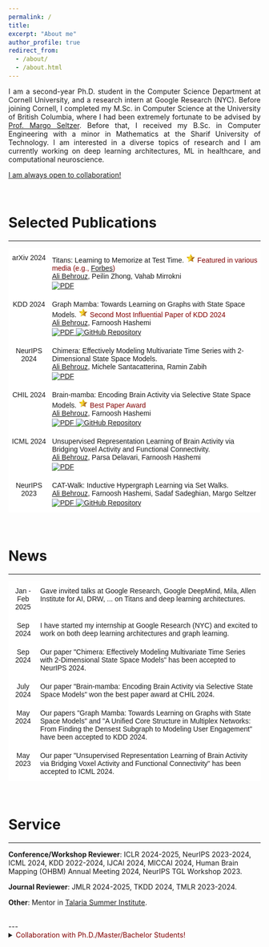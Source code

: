 ```yaml
---
permalink: /
title: 
excerpt: "About me"
author_profile: true
redirect_from: 
  - /about/
  - /about.html
---
```


<p align="justify">
I am a second-year Ph.D. student in the Computer Science Department at Cornell University, and a research intern at Google Research (NYC). Before joining Cornell, I completed my M.Sc. in Computer Science at the University of British Columbia, where I had been extremely fortunate to be advised by <a href="https://www.seltzer.com/margo/">Prof. Margo Seltzer</a>. Before that, I received my B.Sc. in Computer Engineering with a minor in Mathematics at the Sharif University of Technology. I am interested in a diverse topics of research and I am currently working on deep learning architectures, ML in healthcare, and computational neuroscience. 
</p>
  
<u>I am always open to collaboration!</u>

<br>
  
  
# Selected Publications

---
<style type="text/css">
  .tg  {border-collapse:collapse;border-spacing:0;}
  .tg td{border-color:black;border-style:solid;border-width:1px;font-family:Arial, sans-serif;font-size:14px; overflow:hidden;padding:10px 5px;word-break:normal;}
  .tg th{border-color:black;border-style:solid;border-width:1px;font-family:Arial, sans-serif;font-size:14px; font-weight:normal;overflow:hidden;padding:10px 5px;word-break:normal;}
  .tg .tg-oe15{background-color:#ffffff;border-color:#ffffff;text-align:left;vertical-align:top}
  .tg .tg-wk8r{background-color:#ffffff;border-color:#ffffff;text-align:center;vertical-align:top}
</style>

<table class="tg">
  <thead>
    <tr>
      <th class="tg-wk8r">arXiv 2024</th>
      <th class="tg-oe15">Titans: Learning to Memorize at Test Time. <img src="star.png" alt="PDF" style="width: auto; height: 18px;"/> <span style="color:#800000;">Featured in various media (e.g., <a href="https://www.forbes.com/sites/craigsmith/2025/01/19/googles-titans-give-ai-human-like-memory/">Forbes</a>)</span>  <br><u>Ali Behrouz</u>, Peilin Zhong, Vahab Mirrokni 
        <span style="display: block; margin-bottom: -13px;"></span> <br> 
        <a href="https://arxiv.org/pdf/2501.00663">
          <img src="https://img.shields.io/badge/PDF-80000f" alt="PDF" style="width: auto; height: 20px;"/>
        </a>
      </th>
    </tr>
  </thead>
  <tbody>
        <tr>
      <th class="tg-wk8r">KDD 2024</th>
      <th class="tg-oe15">Graph Mamba: Towards Learning on Graphs with State Space Models. <img src="star.png" alt="PDF" style="width: auto; height: 18px;"/> <span style="color:#800000;">Second Most Influential Paper of KDD 2024</span>  <br><u>Ali Behrouz</u>, Farnoosh Hashemi 
        <span style="display: block; margin-bottom: -13px;"></span> <br> 
        <a href="https://arxiv.org/pdf/2402.08678.pdf">
          <img src="https://img.shields.io/badge/PDF-80000f" alt="PDF" style="width: auto; height: 20px;"/>
        </a>
        <a href="https://github.com/GraphMamba/GMN">
          <img src="https://img.shields.io/badge/GitHub-004f80" alt="GitHub Repository" style="width: auto; height: 20px;"/>
        </a>
      </th>
    </tr>
    <tr>
      <th class="tg-wk8r">NeurIPS 2024</th>
      <th class="tg-oe15">Chimera: Effectively Modeling Multivariate Time Series with 2-Dimensional State Space Models.  <br><u>Ali Behrouz</u>, Michele Santacatterina, Ramin Zabih
        <span style="display: block; margin-bottom: -13px;"></span> <br> 
        <a href="https://arxiv.org/pdf/2406.04320">
          <img src="https://img.shields.io/badge/PDF-80000f" alt="PDF" style="width: auto; height: 20px;"/>
        </a>
      </th>
    </tr>
    <tr>
      <th class="tg-wk8r">CHIL 2024</th>
      <th class="tg-oe15">Brain-mamba: Encoding Brain Activity via Selective State Space Models. <img src="star.png" alt="PDF" style="width: auto; height: 18px;"/>  <span style="color:#800000;">Best Paper Award</span> <br><u>Ali Behrouz</u>, Farnoosh Hashemi
        <span style="display: block; margin-bottom: -13px;"></span> <br> 
        <a href="https://proceedings.mlr.press/v248/behrouz24a.html">
          <img src="https://img.shields.io/badge/PDF-80000f" alt="PDF" style="width: auto; height: 20px;"/>
        </a>
        <a href="https://github.com/GraphMamba/BrainMamba">
          <img src="https://img.shields.io/badge/GitHub-004f80" alt="GitHub Repository" style="width: auto; height: 20px;"/>
        </a>
      </th>
    </tr>
    <tr>
      <th class="tg-wk8r">ICML 2024</th>
      <th class="tg-oe15">Unsupervised Representation Learning of Brain Activity via Bridging Voxel Activity and Functional Connectivity.  <br><u>Ali Behrouz</u>, Parsa Delavari, Farnoosh Hashemi
        <span style="display: block; margin-bottom: -13px;"></span> <br> 
        <a href="https://openreview.net/pdf?id=nOjZfpLyh1">
          <img src="https://img.shields.io/badge/PDF-80000f" alt="PDF" style="width: auto; height: 20px;"/>
        </a>
      </th>
    </tr>
    <tr>
      <th class="tg-wk8r">NeurIPS 2023</th>
      <th class="tg-oe15">CAT-Walk: Inductive Hypergraph Learning via Set Walks.  <br><u>Ali Behrouz</u>, Farnoosh Hashemi, Sadaf Sadeghian, Margo Seltzer 
        <span style="display: block; margin-bottom: -13px;"></span> <br> 
        <a href="https://arxiv.org/pdf/2306.11147.pdf">
          <img src="https://img.shields.io/badge/PDF-80000f" alt="PDF" style="width: auto; height: 20px;"/>
        </a>
        <a href="https://github.com/ubc-systopia/CATWalk">
          <img src="https://img.shields.io/badge/GitHub-004f80" alt="GitHub Repository" style="width: auto; height: 20px;"/>
        </a>
      </th>
    </tr>
  </tbody>
</table>




<br>
  


# News
---

<table class="tg">
<thead>
  <tr>
    <th class="tg-wk8r">Jan - Feb 2025</th>
    <th class="tg-oe15">Gave invited talks at Google Research, Google DeepMind, Mila, Allen Institute for AI, DRW, ... on Titans and deep learning architectures.</th>
  </tr>
  <tr>
    <th class="tg-wk8r">Sep 2024</th>
    <th class="tg-oe15">I have started my internship at Google Research (NYC) and excited to work on both deep learning architectures and graph learning.</th>
  </tr>
  <tr>
    <th class="tg-wk8r">Sep 2024</th>
    <th class="tg-oe15">Our paper "Chimera: Effectively Modeling Multivariate Time Series with 2-Dimensional State Space Models" has been accepted to NeurIPS 2024.</th>
  </tr>
  <tr>
    <th class="tg-wk8r">July 2024</th>
    <th class="tg-oe15"> Our paper "Brain-mamba: Encoding Brain Activity via Selective State Space Models" won the best paper award at CHIL 2024. </th>
  </tr>
  <tr>
    <th class="tg-wk8r">May 2024</th>
    <th class="tg-oe15">Our papers "Graph Mamba: Towards Learning on Graphs with State Space Models" and "A Unified Core Structure in Multiplex Networks: From Finding the Densest Subgraph to Modeling User Engagement" have been accepted to KDD 2024.</th>
  </tr>
  <tr>
    <th class="tg-wk8r">May 2023</th>
    <th class="tg-oe15">Our paper "Unsupervised Representation Learning of Brain Activity via Bridging Voxel Activity and Functional Connectivity" has been accepted to ICML 2024.</th>
  </tr>
</thead>
<tbody>
  <!-- Add all other rows here using <td> within <tbody> -->
</tbody>
</table>






  
<br>
  

# Service
---
**Conference/Workshop Reviewer**: ICLR 2024-2025, NeurIPS 2023-2024, ICML 2024, KDD 2022-2024, IJCAI 2024, MICCAI 2024, Human Brain Mapping (OHBM) Annual Meeting 2024, NeurIPS TGL Workshop 2023.
  
**Journal Reviewer**: JMLR 2024-2025, TKDD 2024, TMLR 2023-2024.
  
**Other**: Mentor in <a href="https://talariasummerinstitute.org/about-talaria">Talaria Summer Institute</a>.


<br>
---
    
<details>
  <summary> <span style="color:#800000;">Collaboration with Ph.D./Master/Bachelor Students!</span> </summary>
  I would be happy to collaborate with Ph.D./Master/Bachelor students who would like to work on time series, ML in healthcare, and/or vision tasks. I also have some projects in these areas that we can discuss.
</details>





